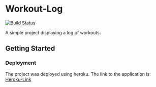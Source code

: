 # Workout-Log

[![Build Status](https://travis-ci.org/nursh/Workout-Log.svg?branch=master)](https://travis-ci.org/nursh/Workout-Log)

A simple project displaying a log of workouts.

## Getting Started

### Deployment 

The project was deployed using heroku. 
The link to the application is: [Heroku-Link](https://workout-logg.herokuapp.com/)
